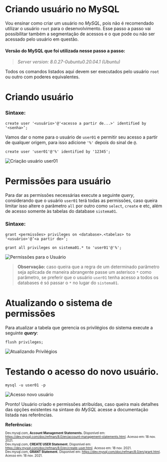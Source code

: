 # Criando usuário no MySQL

Vou ensinar como criar um usuário no *MySQL*, pois não é recomendado utilizar o usuário ````root```` para o desenvolvimento. Esse passo a passo vai possibilitar também a segmentação de acessos e o que pode ou não ser acessado pelo usuário em questão.

#### Versão do MySQL que foi utilizada nesse passo a passo: 
> *Server version: 8.0.27-0ubuntu0.20.04.1 (Ubuntu)*

Todos os comandos listados aqui devem ser executados pelo usuário ````root```` ou outro com poderes equivalentes.

# Criando usuário

### Sintaxe: 

````
create user '<usuário>'@'<acesso a partir de...>' identified by '<senha>’; 
````

Vamos dar o nome para o usuário de ````user01```` e permitir seu acesso a partir de qualquer origem, para isso adicione ````'%'```` depois do sinal de ````@````.

````
create user 'user01'@'%' identified by '12345';
````

![Criação usuário user01](https://drive.google.com/uc?export=view&id=1MZ5LD4yfsgxkXHvHnHlh3my83tRcxpv3)

# Permissões para usuário

Para dar as permissões necessárias execute a seguinte *query*, considerando que o usuário ````user01```` terá todas as permissões, caso queira limitar isso altere o parâmetro ````all```` por outro como ````select````, ````create```` e etc, além de acesso somente às tabelas do database ````sistema01````.

### Sintaxe: 

````
grant <permissões> privileges on <database>.<tabelas> to '<usuário>'@’<a partir de>’;
````

````
grant all privileges on sistema01.* to 'user01'@'%';
````

![Permissões para o Usuário](https://drive.google.com/uc?export=view&id=1Ma3YpSIa0bVv9VTm73izyExp4-XYJcgS)

> **Observação:** caso queira que a regra de um determinado parâmetro seja aplicada de maneira abrangente passe um asterisco ````*```` como parâmetro, se preferir que o usuário ````user01```` tenha acesso a todos os databases é só passar o ````*```` no lugar do ````sistema01````. 

# Atualizando o sistema de permissões

Para atualizar a tabela que gerencia os privilégios do sistema execute a seguinte ***query***:

````
flush privileges;
````

![Atualizando Privilégios](https://drive.google.com/uc?export=view&id=1Md0pjJMA0aWkgdjfGac89WZcuMt9_Cxb)

# Testando o acesso do novo usuário.

````
mysql -u user01 -p
````

![Acesso novo usuário](https://drive.google.com/uc?export=view&id=1Mgd9T4aRRxZ6vH9yWO8i7OnCztYQK9bI)

Pronto! Usuário criado e permissões atribuídas, caso queira mais detalhes das opções existentes na sintaxe do *MySQL* acesse a documentação listada nas referências. 

**Referências:**  <br/><font size="1">  <br/>Dev.mysql.com, **Account Management Statements.** Disponível em: <https://dev.mysql.com/doc/refman/8.0/en/account-management-statements.html>. Acesso em: 18 nov. 2021.  <br/>Dev.mysql.com, **CREATE USER Statement.** Disponível em: <https://dev.mysql.com/doc/refman/8.0/en/create-user.html>. Acesso em: 18 nov. 2021.  <br/>Dev.mysql.com, **GRANT Statement.** Disponível em: <https://dev.mysql.com/doc/refman/8.0/en/grant.html>. Acesso em: 18 nov. 2021.  <br/></font>
